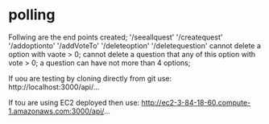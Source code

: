 # polling
Follwing are the end points created;
'/seeallquest'
'/createquest'
'/addoptionto'
'/addVoteTo'
'/deleteoption'
'/deletequestion'
cannot delete a option with vaote > 0;
cannot delete a question that any of this option with vote > 0;
a question can have not more than 4 options;


If uou are testing by cloning directly from git use:
http://localhost:3000/api/...

If tou are using EC2 deployed then use:
http://ec2-3-84-18-60.compute-1.amazonaws.com:3000/api/...
